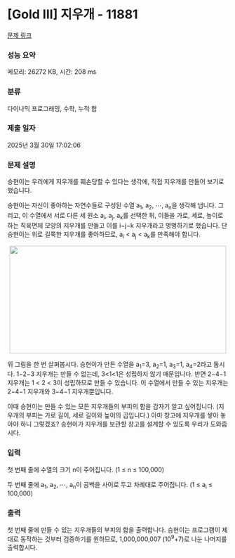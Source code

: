 # [Gold III] 지우개 - 11881 

[문제 링크](https://www.acmicpc.net/problem/11881) 

### 성능 요약

메모리: 26272 KB, 시간: 208 ms

### 분류

다이나믹 프로그래밍, 수학, 누적 합

### 제출 일자

2025년 3월 30일 17:02:06

### 문제 설명

<p>승현이는 우리에게 지우개를 훼손당할 수 있다는 생각에, 직접 지우개를 만들어 보기로 했습니다.</p>

<p>승현이는 자신이 좋아하는 자연수들로 구성된 수열 a<sub>1</sub>, a<sub>2</sub>, ⋯, a<sub>n</sub>을 생각해 냅니다. 그리고, 이 수열에서 서로 다른 세 원소 a<sub>i</sub>, a<sub>j</sub>, a<sub>k</sub>를 선택한 뒤, 이들을 가로, 세로, 높이로 하는 직육면체 모양의 지우개를 만들고 이를 i−j−k 지우개라고 명명하기로 했습니다. 단 승현이는 위로 길쭉한 지우개를 좋아하므로, a<sub>i</sub> < a<sub>j</sub> < a<sub>k</sub>를 만족해야 합니다.</p>

<p style="text-align: center;"><img alt="" src="https://onlinejudgeimages.s3-ap-northeast-1.amazonaws.com/problem/11881/1.png" style="height:245px; line-height:20.8px; opacity:0.9; text-align:center; width:494px"></p>

<p>위 그림을 한 번 살펴봅시다. 승현이가 만든 수열을 a<sub>1</sub>=3, a<sub>2</sub>=1, a<sub>3</sub>=1, a<sub>4</sub>=2라고 둡시다. 1−2−3 지우개는 만들 수 없는데, 3<1<1은 성립하지 않기 때문입니다. 반면 2−4−1 지우개는 1 < 2 < 3이 성립하므로 만들 수 있습니다. 이 수열에서 만들 수 있는 지우개는 2−4−1 지우개와 3−4−1 지우개뿐입니다.</p>

<p>이때 승현이는 만들 수 있는 모든 지우개들의 부피의 합을 갑자기 알고 싶어집니다. (지우개의 부피는 가로 길이, 세로 길이와 높이의 곱입니다.) 아마 창고에 지우개를 쌓아 놓아야 하니 그렇겠죠? 승현이가 지우개를 보관할 창고를 설계할 수 있도록 우리가 도와줍시다.</p>

### 입력 

 <p>첫 번째 줄에 수열의 크기 n이 주어집니다. (1 ≤ n ≤ 100,000)</p>

<p>두 번째 줄에 a<sub>1</sub>, a<sub>2</sub>, ⋯, a<sub>n</sub>이 공백을 사이로 두고 차례대로 주어집니다. (1 ≤ a<sub>i</sub> ≤ 100,000)</p>

### 출력 

 <p>첫 번째 줄에 만들 수 있는 지우개들의 부피의 합을 출력합니다. 승현이는 프로그램이 제대로 동작하는 것부터 검증하기를 원하므로, 1,000,000,007 (10<sup>9</sup>+7)로 나눈 나머지를 출력합시다.</p>


